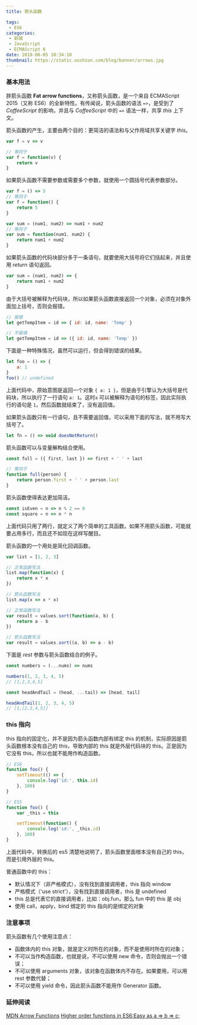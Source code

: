 ```yaml
---
title: 箭头函数

tags:
 - ES6
categories:
 - 前端
 - JavaScript
 - ECMAScript 6
date: 2018-06-05 10:34:10
thumbnail: https://static.oushiun.com/blog/banner/arrows.jpg
---
```


### 基本用法

胖箭头函数 **Fat arrow functions**，又称箭头函数，是一个来自 ECMAScript 2015（又称 ES6）的全新特性。有传闻说，箭头函数的语法 `=>`，是受到了 _CoffeeScript_ 的影响，并且与 _CoffeeScript_ 中的 `=>` 语法一样，共享 _this_ 上下文。

<!-- more -->

箭头函数的产生，主要由两个目的：更简洁的语法和与父作用域共享关键字 _this_。

``` javascript
var f = v => v

// 等同于
var f = function(v) {
    return v
}
```

如果箭头函数不需要参数或需要多个参数，就使用一个圆括号代表参数部分。

``` javascript
var f = () => 5
// 等同于
var f = function() {
    return 5
}

var sum = (num1, num2) => num1 + num2
// 等同于
var sum = function(num1, num2) {
    return num1 + num2
}
```

如果箭头函数的代码块部分多于一条语句，就要使用大括号将它们括起来，并且使用 _return_ 语句返回。

``` javascript
var sum = (num1, num2) => {
    return num1 + num2
}
```

由于大括号被解释为代码块，所以如果箭头函数直接返回一个对象，必须在对象外面加上括号，否则会报错。

``` javascript
// 报错
let getTempItem = id => { id: id, name: 'Temp' }

// 不报错
let getTempItem = id => ({ id: id, name: 'Temp' })
```

下面是一种特殊情况，虽然可以运行，但会得到错误的结果。

``` javascript
let foo = () => {
    a: 1
}
foo() // undefined
```

上面代码中，原始意图是返回一个对象 `{ a: 1 }`，但是由于引擎认为大括号是代码块，所以执行了一行语句 `a: 1`。这时`a` 可以被解释为语句的标签，因此实际执行的语句是 `1`，然后函数就结束了，没有返回值。

如果箭头函数只有一行语句，且不需要返回值，可以采用下面的写法，就不用写大括号了。

``` javascript
let fn = () => void doesNotReturn()
```

箭头函数可以与变量解构结合使用。

``` javascript
const full = ({ first, last }) => first + ' ' + last

// 等同于
function full(person) {
    return person.first + ' ' + person.last
}
```

箭头函数使得表达更加简洁。

``` javascript
const isEven = n => n % 2 == 0
const square = n => n * n
```

上面代码只用了两行，就定义了两个简单的工具函数。如果不用箭头函数，可能就要占用多行，而且还不如现在这样写醒目。

箭头函数的一个用处是简化回调函数。

``` javascript
var list = [1, 2, 3]

// 正常函数写法
list.map(function(x) {
    return x * x
})

// 箭头函数写法
list.map(x => x * x)
```

``` javascript
// 正常函数写法
var result = values.sort(function(a, b) {
    return a - b
})

// 箭头函数写法
var result = values.sort((a, b) => a - b)
```

下面是 _rest_ 参数与箭头函数结合的例子。

``` javascript
const numbers = (...nums) => nums

numbers(1, 2, 3, 4, 5)
// [1,2,3,4,5]

const headAndTail = (head, ...tail) => [head, tail]

headAndTail(1, 2, 3, 4, 5)
// [1,[2,3,4,5]]
```

### this 指向

this 指向的固定化，并不是因为箭头函数内部有绑定 this 的机制，实际原因是箭头函数根本没有自己的 this，导致内部的 this 就是外层代码块的 this。正是因为它没有 this，所以也就不能用作构造函数。

``` javascript
// ES6
function foo() {
    setTimeout(() => {
        console.log('id:', this.id)
    }, 100)
}

// ES5
function foo() {
    var _this = this

    setTimeout(function() {
        console.log('id:', _this.id)
    }, 100)
}
```

上面代码中，转换后的 es5 清楚地说明了，箭头函数里面根本没有自己的 this，而是引用外层的 this。

普通函数中的 this：

-   默认情况下（非严格模式），没有找到直接调用者，this 指向 window
-   严格模式（'use strict'），没有找到直接调用者，this 是 undefined
-   this 总是代表它的直接调用者，比如：obj.fun，那么 fun 中的 this 是 obj
-   使用 call，apply，bind 绑定的 this 指向的是绑定的对象

### 注意事项

箭头函数有几个使用注意点：

-   函数体内的 this 对象，就是定义时所在的对象，而不是使用时所在的对象；
-   不可以当作构造函数，也就是说，不可以使用 new 命令，否则会抛出一个错误；
-   不可以使用 arguments 对象，该对象在函数体内不存在。如果要用，可以用 rest 参数代替；
-   不可以使用 yield 命令，因此箭头函数不能用作 Generator 函数。

### 延伸阅读

[MDN Arrow Functions](https://developer.mozilla.org/en-US/docs/Web/JavaScript/Reference/Functions/Arrow_functions)
[Higher order functions in ES6:Easy as a => b => c;](https://developer.ibm.com/node/2016/01/11/higher-order-functions-in-es6easy-as-a-b-c/)
